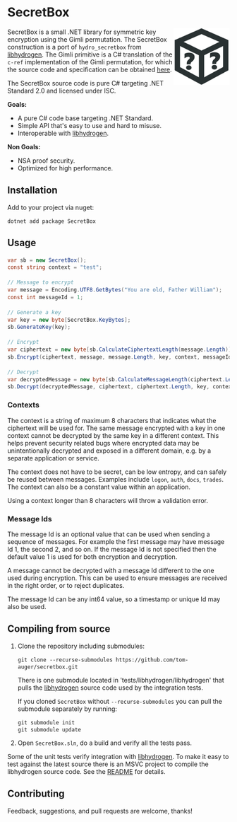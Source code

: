 # SecretBox

<img align="right" src="logo.png">

SecretBox is a small .NET library for symmetric key encryption using the Gimli permutation. The SecretBox construction is a port of `hydro_secretbox` from [libhydrogen](https://github.com/jedisct1/libhydrogen). The Gimli primitive is a C# translation of the `c-ref` implementation of the Gimli permutation, for which the source code and specification can be obtained [here](https://gimli.cr.yp.to/).

The SecretBox source code is pure C# targeting .NET Standard 2.0 and licensed under ISC.

**Goals:**

* A pure C# code base targeting .NET Standard.
* Simple API that's easy to use and hard to misuse.
* Interoperable with [libhydrogen](https://github.com/jedisct1/libhydrogen).

**Non Goals:**

* NSA proof security.
* Optimized for high performance.

## Installation

Add to your project via nuget:

```
dotnet add package SecretBox
```

## Usage

```csharp
var sb = new SecretBox();
const string context = "test";

// Message to encrypt
var message = Encoding.UTF8.GetBytes("You are old, Father William");
const int messageId = 1;

// Generate a key
var key = new byte[SecretBox.KeyBytes];
sb.GenerateKey(key);

// Encrypt
var ciphertext = new byte[sb.CalculateCiphertextLength(message.Length)];
sb.Encrypt(ciphertext, message, message.Length, key, context, messageId);

// Decrypt
var decryptedMessage = new byte[sb.CalculateMessageLength(ciphertext.Length)];
sb.Decrypt(decryptedMessage, ciphertext, ciphertext.Length, key, context, messageId);
```

### Contexts

The context is a string of maximum 8 characters that indicates what the ciphertext will be used for. The same message encrypted with a key in one context cannot be decrypted by the same key in a different context. This helps prevent security related bugs where encrypted data may be unintentionally decrypted and exposed in a different domain, e.g. by a separate application or service.

The context does not have to be secret, can be low entropy, and can safely be reused between messages. Examples include `logon`, `auth`, `docs`, `trades`. The context can also be a constant value within an application.

Using a context longer than 8 characters will throw a validation error.

### Message Ids

The message Id is an optional value that can be used when sending a sequence of messages. For example the first message may have message Id 1, the second 2, and so on. If the message Id is not specified then the default value 1 is used for both encryption and decryption.

A message cannot be decrypted with a message Id different to the one used during encryption. This can be used to ensure messages are received in the right order, or to reject duplicates.

The message Id can be any int64 value, so a timestamp or unique Id may also be used.

## Compiling from source

1. Clone the repository including submodules: 
    ```
    git clone --recurse-submodules https://github.com/tom-auger/secretbox.git
    ```
    There is one submodule located in 'tests/libhydrogen/libhydrogen' that pulls the [libhydrogen](https://github.com/jedisct1/libhydrogen) source code used by the integration tests. 

    If you cloned `SecretBox` without `--recurse-submodules` you can pull the submodule separately by running:

    ```
    git submodule init
    git submodule update
    ```
2. Open `SecretBox.sln`, do a build and verify all the tests pass.

Some of the unit tests verify integration with [libhydrogen](https://github.com/jedisct1/libhydrogen). To make it easy to test against the latest source there is an MSVC project to compile the libhydrogen source code. See the [README](tests/README.md) for details.

## Contributing

Feedback, suggestions, and pull requests are welcome, thanks!